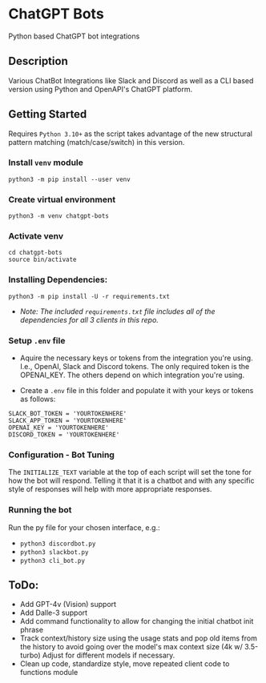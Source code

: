 # ChatGPT Bots
Python based ChatGPT bot integrations

## Description
Various ChatBot Integrations like Slack and Discord as well as a CLI based version using Python and OpenAPI's ChatGPT platform.

## Getting Started

Requires `Python 3.10+` as the script takes advantage of the new structural pattern matching (match/case/switch) in this version.

### Install `venv` module
`python3 -m pip install --user venv`

### Create virtual environment
`python3 -m venv chatgpt-bots`

### Activate venv
```
cd chatgpt-bots
source bin/activate
```

### Installing Dependencies:
```python3 -m pip install -U -r requirements.txt```

- _Note: The included `requirements.txt` file includes all of the dependencies for all 3 clients in this repo._

### Setup `.env` file
- Aquire the necessary keys or tokens from the integration you're using. 
I.e., OpenAI, Slack and Discord tokens.
The only required token is the OPENAI_KEY. The others depend on which integration you're using.

- Create a `.env` file in this folder and populate it with your keys or tokens as follows:

```
SLACK_BOT_TOKEN = 'YOURTOKENHERE'
SLACK_APP_TOKEN = 'YOURTOKENHERE'
OPENAI_KEY = 'YOURTOKENHERE'
DISCORD_TOKEN = 'YOURTOKENHERE'
```

### Configuration - Bot Tuning
The `INITIALIZE_TEXT` variable at the top of each script will set the tone for how the bot will respond. Telling it that it is a chatbot and with any specific style of responses will help with more appropriate responses.

### Running the bot
Run the py file for your chosen interface, e.g.:

- `python3 discordbot.py`
- `python3 slackbot.py`
- `python3 cli_bot.py`


## ToDo:
- Add GPT-4v (Vision) support
- Add Dalle-3 support
- Add command functionality to allow for changing the initial chatbot init phrase
- Track context/history size using the usage stats and pop old items from the history to avoid going over the model's max context size (4k w/ 3.5-turbo) Adjust for different models if necessary.
- Clean up code, standardize style, move repeated client code to functions module



